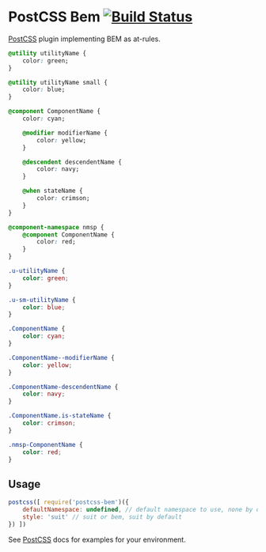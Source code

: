 # PostCSS Bem [![Build Status][ci-img]][ci]

[PostCSS] plugin implementing BEM as at-rules.

[PostCSS]: https://github.com/postcss/postcss
[ci-img]:  https://travis-ci.org/ileri/postcss-bem.svg
[ci]:      https://travis-ci.org/ileri/postcss-bem

```css
@utility utilityName {
    color: green;
}

@utility utilityName small {
    color: blue;
}

@component ComponentName {
    color: cyan;

    @modifier modifierName {
        color: yellow;
    }

    @descendent descendentName {
        color: navy;
    }

    @when stateName {
        color: crimson;
    }
}

@component-namespace nmsp {
    @component ComponentName {
        color: red;
    }
}
```

```css
.u-utilityName {
    color: green;
}

.u-sm-utilityName {
    color: blue;
}

.ComponentName {
    color: cyan;
}

.ComponentName--modifierName {
    color: yellow;
}

.ComponentName-descendentName {
    color: navy;
}

.ComponentName.is-stateName {
    color: crimson;
}

.nmsp-ComponentName {
    color: red;
}
```

## Usage

```js
postcss([ require('postcss-bem')({
    defaultNamespace: undefined, // default namespace to use, none by default
    style: 'suit' // suit or bem, suit by default
}) ])
```

See [PostCSS] docs for examples for your environment.
